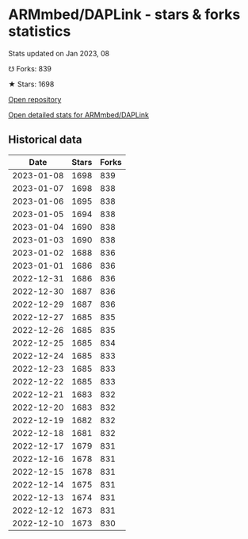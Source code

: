 # ARMmbed/DAPLink - stars & forks statistics

Stats updated on Jan 2023, 08

☋ Forks: 839

★ Stars: 1698

[Open repository](https://github.com/ARMmbed/DAPLink)

[Open detailed stats for ARMmbed/DAPLink](https://reviewgithub.com/rep/ARMmbed/DAPLink)

## Historical data
| Date | Stars | Forks |
|------|-------|-------|
| 2023-01-08 | 1698 | 839 | 
| 2023-01-07 | 1698 | 838 | 
| 2023-01-06 | 1695 | 838 | 
| 2023-01-05 | 1694 | 838 | 
| 2023-01-04 | 1690 | 838 | 
| 2023-01-03 | 1690 | 838 | 
| 2023-01-02 | 1688 | 836 | 
| 2023-01-01 | 1686 | 836 | 
| 2022-12-31 | 1686 | 836 | 
| 2022-12-30 | 1687 | 836 | 
| 2022-12-29 | 1687 | 836 | 
| 2022-12-27 | 1685 | 835 | 
| 2022-12-26 | 1685 | 835 | 
| 2022-12-25 | 1685 | 834 | 
| 2022-12-24 | 1685 | 833 | 
| 2022-12-23 | 1685 | 833 | 
| 2022-12-22 | 1685 | 833 | 
| 2022-12-21 | 1683 | 832 | 
| 2022-12-20 | 1683 | 832 | 
| 2022-12-19 | 1682 | 832 | 
| 2022-12-18 | 1681 | 832 | 
| 2022-12-17 | 1679 | 831 | 
| 2022-12-16 | 1678 | 831 | 
| 2022-12-15 | 1678 | 831 | 
| 2022-12-14 | 1675 | 831 | 
| 2022-12-13 | 1674 | 831 | 
| 2022-12-12 | 1673 | 831 | 
| 2022-12-10 | 1673 | 830 | 


